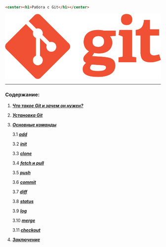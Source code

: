 ```html
<center><h1>Работа с Git</h1></center>
```
![](./pic/git_logo.png)






___

### **Содержание:**
1. [***Что такое Git и зачем он нужен?***](./about_git.md)
2. [***Установка Git***](./install_git.md)
3. [***Основные команды***](./command_git.md)

    3.1 [***add***](./command/add.md)
    
    3.2 [***init***](./command/init.md)

    3.3 [***clone***](./command/clone.md)

    3.4 [***fetch и pull***](./command/fetch_pull.md)

    3.5 [***push***](./command/push.md)

    3.6 [***commit***](./command/commit.md)

    3.7 [***diff***](./command/diff.md)

    3.8 [***status***](./command/status.md)

    3.9 [***log***](./command/log.md)

    3.10 [***merge***](./command/merge.md)

    3.11 [***checkout***](./command/checkout.md)

4. [***Заключение***](./conclusion.md)
